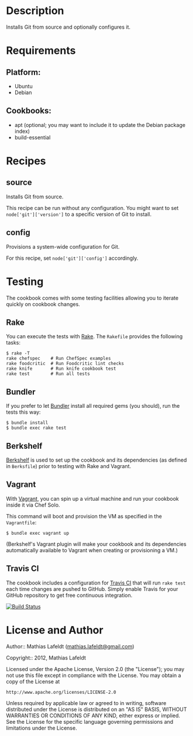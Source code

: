 Description
===========

Installs Git from source and optionally configures it.

Requirements
============

## Platform:

* Ubuntu
* Debian

## Cookbooks:

* apt (optional; you may want to include it to update the Debian package index)
* build-essential

Recipes
=======

## source

Installs Git from source.

This recipe can be run without any configuration. You might want to set
`node['git']['version']` to a specific version of Git to install.

## config

Provisions a system-wide configuration for Git.

For this recipe, set `node['git']['config']` accordingly.

Testing
=======

The cookbook comes with some testing facilities allowing you to iterate quickly
on cookbook changes.

## Rake

You can execute the tests with [Rake](http://rake.rubyforge.org). The `Rakefile`
provides the following tasks:

    $ rake -T
    rake chefspec    # Run ChefSpec examples
    rake foodcritic  # Run Foodcritic lint checks
    rake knife       # Run knife cookbook test
    rake test        # Run all tests

## Bundler

If you prefer to let [Bundler](http://gembundler.com) install all required gems
(you should), run the tests this way:

    $ bundle install
    $ bundle exec rake test

## Berkshelf

[Berkshelf](http://berkshelf.com) is used to set up the cookbook and its
dependencies (as defined in `Berksfile`) prior to testing with Rake and Vagrant.

## Vagrant

With [Vagrant](http://vagrantup.com), you can spin up a virtual machine and run
your cookbook inside it via Chef Solo.

This command will boot and provision the VM as specified in the `Vagrantfile`:

    $ bundle exec vagrant up

(Berkshelf's Vagrant plugin will make your cookbook and its dependencies
automatically available to Vagrant when creating or provisioning a VM.)

## Travis CI

The cookbook includes a configuration for [Travis CI](https://travis-ci.org) that
will run `rake test` each time changes are pushed to GitHub. Simply enable Travis
for your GitHub repository to get free continuous integration.

[![Build Status](https://travis-ci.org/mlafeldt/git-cookbook.png?branch=master)](https://travis-ci.org/mlafeldt/git-cookbook)

License and Author
==================

Author:: Mathias Lafeldt (<mathias.lafeldt@gmail.com>)

Copyright:: 2012, Mathias Lafeldt

Licensed under the Apache License, Version 2.0 (the "License");
you may not use this file except in compliance with the License.
You may obtain a copy of the License at

    http://www.apache.org/licenses/LICENSE-2.0

Unless required by applicable law or agreed to in writing, software
distributed under the License is distributed on an "AS IS" BASIS,
WITHOUT WARRANTIES OR CONDITIONS OF ANY KIND, either express or implied.
See the License for the specific language governing permissions and
limitations under the License.
